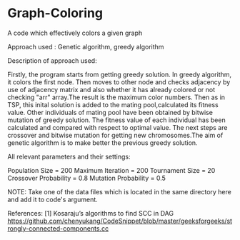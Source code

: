 # Graph-Coloring
A code which effectively colors a given graph


Approach used : Genetic algorithm, greedy algorithm


Description of approach used:

Firstly, the program starts from getting greedy solution. In greedy algorithm, it colors the first node. Then moves to other node and checks adjacency by use of adjacency matrix and also whether it has already colored or not checking "arr" array.The result is the maximum color numbers. Then as in TSP, this inital solution is added to the mating pool,calculated its fitness value. Other individuals of mating pool have been obtained by bitwise mutation of greedy solution. The fitness value of each individual has been calculated and compared with respect to optimal value. The next steps are crossover and bitwise mutation for getting new chromosomes.The aim of genetic algorithm is to make better the previous greedy solution.


All relevant parameters and their settings:

Population Size = 200
Maximum Iteration = 200
Tournament Size = 20
Crossover Probability = 0.8
Mutation Probability = 0.5


NOTE: Take one of the data files which is located in the same directory here and add it to code's argument.

References:
[1] Kosaraju’s algorithms to find SCC in DAG
https://github.com/chenyukang/CodeSnippet/blob/master/geeksforgeeks/strongly-connected-components.cc
